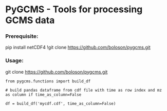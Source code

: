 # PyGCMS - Tools for processing GCMS data

### Prerequisite:
pip install netCDF4
!git clone https://github.com/boloson/pygcms.git
### Usage:

git clone https://github.com/boloson/pygcms.git

```
from pygcms.functions import build_df

# build pandas dataframe from cdf file with time as row index and mz as column if time_as_column=False

df = build_df('mycdf.cdf', time_as_column=False)

```
